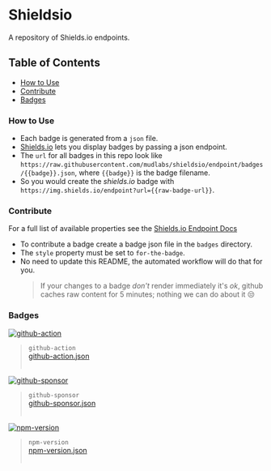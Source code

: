 # Shieldsio
A repository of Shields.io endpoints.

## Table of Contents
- [How to Use](#how-to-use)
- [Contribute](#contribute)
- [Badges](#badges)


### How to Use
- Each badge is generated from a `json` file.
- [Shields.io](https://shields.io/) lets you display badges by passing a json endpoint.
- The `url` for all badges in this repo look like `https://raw.githubusercontent.com/mudlabs/shieldsio/endpoint/badges/{{badge}}.json`, where `{{badge}}` is the badge filename.
- So you would create the _shields.io_ badge with `https://img.shields.io/endpoint?url={{raw-badge-url}}`.


### Contribute
For a full list of available properties see the [Shields.io Endpoint Docs](https://shields.io/endpoint)
- To contribute a badge create a badge json file in the `badges` directory.
- The `style` property must be set to `for-the-badge`.
- No need to update this README, the automated workflow will do that for you.
  > If your changes to a badge _don't_ render immediately it's _ok_, github caches raw content for 5 minutes; nothing we can do about it :unamused:


### Badges
[![github-action]](./badges/github-action.json)<br/>
> `github-action`<br/>
> [github-action.json](./badges/github-action.json)<br/><br/>
 
[![github-sponsor]](./badges/github-sponsor.json)<br/>
> `github-sponsor`<br/>
> [github-sponsor.json](./badges/github-sponsor.json)<br/><br/>

[![npm-version]](./badges/npm-version.json)<br/>
> `npm-version`<br/>
> [npm-version.json](./badges/npm-version.json)<br/><br/>



<!-- badges markdown goes here -->
[github-action]: https://img.shields.io/endpoint?url=https://raw.githubusercontent.com/mudlabs/shieldsio/endpoint/badges/github-action.json
[github-sponsor]: https://img.shields.io/endpoint?url=https://raw.githubusercontent.com/mudlabs/shieldsio/endpoint/badges/github-sponsor.json
[npm-version]: https://img.shields.io/endpoint?url=https://raw.githubusercontent.com/mudlabs/shieldsio/endpoint/badges/npm-version.json

